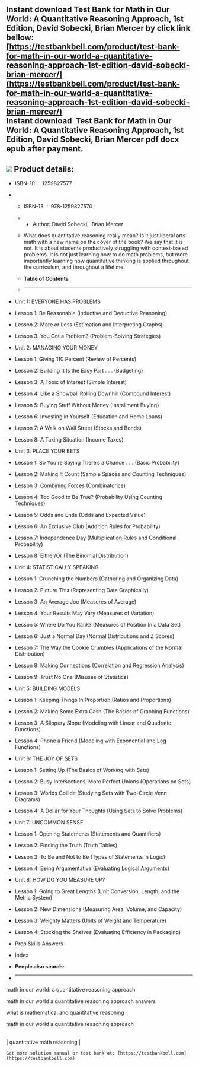 Instant download **Test Bank for Math in Our World: A Quantitative Reasoning Approach, 1st Edition, David Sobecki, Brian Mercer** by click link bellow:  
[https://testbankbell.com/product/test-bank-for-math-in-our-world-a-quantitative-reasoning-approach-1st-edition-david-sobecki-brian-mercer/](https://testbankbell.com/product/test-bank-for-math-in-our-world-a-quantitative-reasoning-approach-1st-edition-david-sobecki-brian-mercer/)  
**Instant download  Test Bank for Math in Our World: A Quantitative Reasoning Approach, 1st Edition, David Sobecki, Brian Mercer pdf docx epub after payment.**
---------------------------------------------------------------------------------------------------------------------------------------------------------------


![](https://testbankbell.com/wp-content/uploads/2023/05/9781259827570_TestBank.jpeg)
**Product details:**
--------------------


* ISBN-10 ‏ : ‎ 1259827577
* * ISBN-13 ‏ : ‎ 978-1259827570
  * * Author: David Sobecki;  Brian Mercer
   
  * What does quantitative reasoning really mean? Is it just liberal arts math with a new name on the cover of the book? We say that it is not. It is about students productively struggling with context-based problems. It is not just learning how to do math problems, but more importantly learning how quantitative thinking is applied throughout the curriculum, and throughout a lifetime.
  * **Table of Contents**
  * ---------------------
 
* Unit 1: EVERYONE HAS PROBLEMS
* Lesson 1: Be Reasonable (Inductive and Deductive Reasoning)
* Lesson 2: More or Less (Estimation and Interpreting Graphs)
* Lesson 3: You Got a Problem? (Problem-Solving Strategies)
* Unit 2: MANAGING YOUR MONEY
* Lesson 1: Giving 110 Percent (Review of Percents)
* Lesson 2: Building It Is the Easy Part . . . (Budgeting)
* Lesson 3: A Topic of Interest (Simple Interest)
* Lesson 4: Like a Snowball Rolling Downhill (Compound Interest)
* Lesson 5: Buying Stuff Without Money (Installment Buying)
* Lesson 6: Investing in Yourself (Education and Home Loans)
* Lesson 7: A Walk on Wall Street (Stocks and Bonds)
* Lesson 8: A Taxing Situation (Income Taxes)
* Unit 3: PLACE YOUR BETS
* Lesson 1: So You’re Saying There’s a Chance . . . (Basic Probability)
* Lesson 2: Making It Count (Sample Spaces and Counting Techniques)
* Lesson 3: Combining Forces (Combinatorics)
* Lesson 4: Too Good to Be True? (Probability Using Counting Techniques)
* Lesson 5: Odds and Ends (Odds and Expected Value)
* Lesson 6: An Exclusive Club (Addition Rules for Probability)
* Lesson 7: Independence Day (Multiplication Rules and Conditional Probability)
* Lesson 8: Either/Or (The Binomial Distribution)
* Unit 4: STATISTICALLY SPEAKING
* Lesson 1: Crunching the Numbers (Gathering and Organizing Data)
* Lesson 2: Picture This (Representing Data Graphically)
* Lesson 3: An Average Joe (Measures of Average)
* Lesson 4: Your Results May Vary (Measures of Variation)
* Lesson 5: Where Do You Rank? (Measures of Position In a Data Set)
* Lesson 6: Just a Normal Day (Normal Distributions and Z Scores)
* Lesson 7: The Way the Cookie Crumbles (Applications of the Normal Distribution)
* Lesson 8: Making Connections (Correlation and Regression Analysis)
* Lesson 9: Trust No One (Misuses of Statistics)
* Unit 5: BUILDING MODELS
* Lesson 1: Keeping Things In Proportion (Ratios and Proportions)
* Lesson 2: Making Some Extra Cash (The Basics of Graphing Functions)
* Lesson 3: A Slippery Slope (Modeling with Linear and Quadratic Functions)
* Lesson 4: Phone a Friend (Modeling with Exponential and Log Functions)
* Unit 6: THE JOY OF SETS
* Lesson 1: Setting Up (The Basics of Working with Sets)
* Lesson 2: Busy Intersections, More Perfect Unions (Operations on Sets)
* Lesson 3: Worlds Collide (Studying Sets with Two-Circle Venn Diagrams)
* Lesson 4: A Dollar for Your Thoughts (Using Sets to Solve Problems)
* Unit 7: UNCOMMON SENSE
* Lesson 1: Opening Statements (Statements and Quantifiers)
* Lesson 2: Finding the Truth (Truth Tables)
* Lesson 3: To Be and Not to Be (Types of Statements in Logic)
* Lesson 4: Being Argumentative (Evaluating Logical Arguments)
* Unit 8: HOW DO YOU MEASURE UP?
* Lesson 1: Going to Great Lengths (Unit Conversion, Length, and the Metric System)
* Lesson 2: New Dimensions (Measuring Area, Volume, and Capacity)
* Lesson 3: Weighty Matters (Units of Weight and Temperature)
* Lesson 4: Stocking the Shelves (Evaluating Efficiency in Packaging)
* Prep Skills Answers
* Index

* **People also search:**
* -----------------------

math in our world: a quantitative reasoning approach

math in our world a quantitative reasoning approach answers

what is mathematical and quantitative reasoning

math in our world a quantitative reasoning approach


|  |
| --- |
| 
quantitative math reasoning
 |


    Get more solution manual or test bank at: [https://testbankbell.com](https://testbankbell.com)
